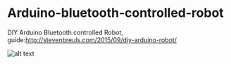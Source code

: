 # Arduino-bluetooth-controlled-robot
DIY Arduino Bluetooth controlled Robot, guide:http://stevenbreuls.com/2015/09/diy-arduino-robot/

![alt text](http://stevenbreuls.com/wp-content/uploads/2014/04/arduinorobot.png "Header")
